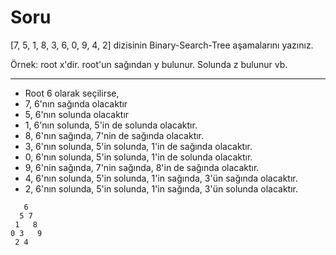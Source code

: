 # Soru
[7, 5, 1, 8, 3, 6, 0, 9, 4, 2] dizisinin Binary-Search-Tree aşamalarını yazınız.

Örnek: root x'dir. root'un sağından y bulunur. Solunda z bulunur vb.

-----------
- Root 6 olarak seçilirse,
- 7, 6'nın sağında olacaktır
- 5, 6'nın solunda olacaktır
- 1, 6'nın solunda, 5'in de solunda olacaktır.
- 8, 6'nın sağında, 7'nin de sağında olacaktır.
- 3, 6'nın solunda, 5'in solunda, 1'in de sağında olacaktır.
- 0, 6'nın solunda, 5'in solunda, 1'in de solunda olacaktır.
- 9, 6'nin sağında, 7'nin sağında, 8'in de sağında olacaktır.
- 4, 6'nın solunda, 5'in solunda, 1'in sağında, 3'ün sağında olacaktır.
- 2, 6'nın solunda, 5'in solunda, 1'in sağında, 3'ün solunda olacaktır.

```
   6
  5 7
 1   8
0 3   9
 2 4
```
